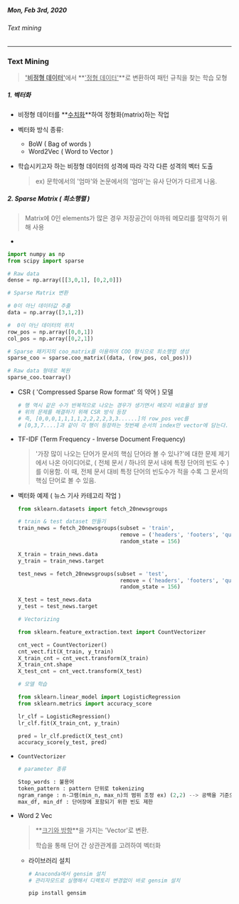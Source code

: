 ##### Mon, Feb 3rd, 2020

###### Text mining

---



### Text Mining

> <u>**'비정형 데이터'**</u>에서 **<u>'정형 데이터'</u>**로 변환하여 패턴 규칙을 찾는 학습 모형



##### 1. 벡터화

- 비정형 데이터를 **<u>수치화</u>**하여 정형화(matrix)하는 작업

- 벡터화 방식 종류:

  - BoW ( Bag of words )
  - Word2Vec ( Word to Vector )

- 학습시키고자 하는 비정형 데이터의 성격에 따라 각각 다른 성격의 벡터 도출

  > ex) 문학에서의 '엄마'와 논문에서의 '엄마'는 유사 단어가 다르게 나옴.




##### 2. Sparse Matrix ( 희소행렬 )

> Matrix에 0인 elements가 많은 경우 저장공간이 아까워 메모리를 절약하기 위해 사용

- 

  ```python
  import numpy as np
  from scipy import sparse
  
  # Raw data
  dense = np.array([[3,0,1], [0,2,0]])
  
  # Sparse Matrix 변환
  
  # 0이 아닌 데이터값 추출
  data = np.array([3,1,2])
  
  #  0이 아닌 데이터의 위치
  row_pos = np.array([0,0,1])
  col_pos = np.array([0,2,1])
  
  # Sparse 패키지의 coo_matrix를 이용하여 COO 형식으로 희소행렬 생성
  sparse_coo = sparse.coo_matrix((data, (row_pos, col_pos)))
  
  # Raw data 형태로 복원
  sparse_coo.toarray()
  ```



- CSR ( 'Compressed Sparse Row format' 의 약어 ) 모델

  

  ```python
  # 행 역시 같은 수가 반복적으로 나오는 경우가 생기면서 메모리 비효율성 발생
  # 위의 문제를 해결하기 위해 CSR 방식 등장
  # 즉, [0,0,0,1,1,1,1,2,2,2,2,3,3......]의 row_pos vec를
  # [0,3,7....]과 같이 각 행이 등장하는 첫번째 순서의 index만 vector에 담는다.
  ```



- TF-IDF (Term Frequency - Inverse Document Frequency)

  > '가장 많이 나오는 단어가 문서의 핵심 단어라 볼 수 있나?'에 대한 문제 제기에서 나온 아이디어로, ( 전체 문서 / 하나의 문서 내에 특정 단어의 빈도 수 )를 이용함. 이 때, 전체 문서 대비 특정 단어의 빈도수가 적을 수록 그 문서의 핵심 단어로 볼 수 있음. 

  

- 벡터화 예제 ( 뉴스 기사 카테고리 작업 )

  ```python
  from sklearn.datasets import fetch_20newsgroups
  
  # train & test dataset 만들기
  train_news = fetch_20newsgroups(subset = 'train', 
                                  remove = ('headers', 'footers', 'quotes'), 
                                  random_state = 156)
  
  X_train = train_news.data
  y_train = train_news.target
  
  test_news = fetch_20newsgroups(subset = 'test', 
                                  remove = ('headers', 'footers', 'quotes'), 
                                  random_state = 156)
  
  X_test = test_news.data
  y_test = test_news.target
  
  # Vectorizing
  
  from sklearn.feature_extraction.text import CountVectorizer
  
  cnt_vect = CountVectorizer()
  cnt_vect.fit(X_train, y_train)
  X_train_cnt = cnt_vect.transform(X_train)
  X_train_cnt.shape
  X_test_cnt = cnt_vect.transform(X_test)
  
  # 모델 학습
  
  from sklearn.linear_model import LogisticRegression
  from sklearn.metrics import accuracy_score
  
  lr_clf = LogisticRegression()
  lr_clf.fit(X_train_cnt, y_train)
  
  pred = lr_clf.predict(X_test_cnt)
  accuracy_score(y_test, pred)
  
  ```



- `CountVectorizer`

  ```python
  # parameter 종류
  
  Stop_words : 불용어
  token_pattern : pattern 단위로 tokenizing
  ngram_range : n-그램(min_n, max_n)의 범위 조정 ex) (2,2) --> 공백을 기준으로 2단어까지 혼합명사로 봄.
  max_df, min_df : 단어장에 포함되기 위한 빈도 제한
  ```



- Word 2 Vec

  > **<u>크기와 방향</u>**을 가지는 'Vector'로 변환. 
  >
  > 학습을 통해 단어 간 상관관계를 고려하여 벡터화

  - 라이브러리 설치

    ```python
    # Anaconda에서 gensim 설치
    # 관리자모드로 실행해서 디렉토리 변경없이 바로 gensim 설치
    
    pip install gensim
    ```

    

